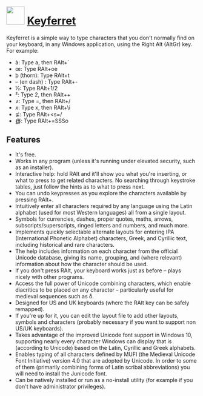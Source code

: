 ﻿# <img src="https://cdn.jsdelivr.net/gh/chtof/chocolatey-packages/automatic/keyferret.install/keyferret.install.png" width="48" height="48"/> [Keyferret](https://chocolatey.org/packages/keyferret.install)

Keyferret is a simple way to type characters that you don't normally find on your keyboard, in any Windows application, using the Right Alt (AltGr) key. For example:

- à: Type a, then RAlt+\`
- œ: Type RAlt+oe
- þ (thorn): Type RAlt+t
- – (en dash) : Type RAlt+-
- ½: Type RAlt+1/2
- ²: Type 2, then RAlt++
- ≠: Type =, then RAlt+/
- 𝑥: Type x, then RAlt+\i
- ⊈: Type RAlt+<s=/
- ∰: Type RAlt+=SSSo

## Features

- It's free.
- Works in any program (unless it's running under elevated security, such as an installer).
- Interactive help: hold RAlt and it'll show you what you're inserting, or what to press to get related characters. No searching through keystroke tables, just follow the hints as to what to press next.
- You can undo keypresses as you explore the characters available by pressing RAlt+<Backspace>.
- Intuitively enter all characters required by any language using the Latin alphabet (used for most Western languages) all from a single layout.
- Symbols for currencies, dashes, proper quotes, maths, arrows, subscripts/superscripts, ringed letters and numbers, and much more.
- Implements quickly selectable alternate layouts for entering IPA (International Phonetic Alphabet) characters, Greek, and Cyrillic text, including historical and rare characters.
- The help includes information on each character from the official Unicode database, giving its name, grouping, and (where relevant) information about how the character should be used.
- If you don't press RAlt, your keyboard works just as before – plays nicely with other programs.
- Access the full power of Unicode combining characters, which enable diacritics to be placed on any character – particularly useful for medieval sequences such as oͤ.
- Designed for US and UK keyboards (where the RAlt key can be safely remapped).
- If you're up for it, you can edit the layout file to add other layouts, symbols and characters (probably necessary if you want to support non US/UK keyboards).
- Takes advantage of the improved Unicode font support in Windows 10, supporting nearly every character Windows can display that is (according to Unicode) based on the Latin, Cyrillic and Greek alphabets.
- Enables typing of all characters defined by MUFI (the Medieval Unicode Font Initiative) version 4.0 that are adopted by Unicode. In order to some of them (primarily combining forms of Latin scribal abbreviations) you will need to install the Junicode font.
- Can be natively installed or run as a no-install utility (for example if you don't have administrator privileges).